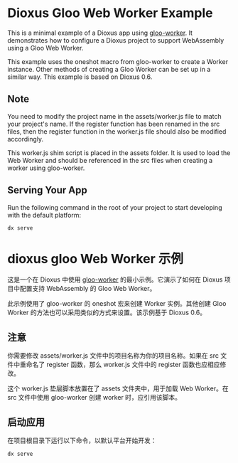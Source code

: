 # Dioxus Gloo Web Worker Example

This is a minimal example of a Dioxus app using [gloo-worker](https://crates.io/crates/gloo-worker). It demonstrates how to configure a Dioxus project to support WebAssembly using a Gloo Web Worker.

This example uses the oneshot macro from gloo-worker to create a Worker instance. Other methods of creating a Gloo Worker can be set up in a similar way. This example is based on Dioxus 0.6.

## Note

You need to modify the project name in the assets/worker.js file to match your project's name. If the register function has been renamed in the src files, then the register function in the worker.js file should also be modified accordingly.

This worker.js shim script is placed in the assets folder. It is used to load the Web Worker and should be referenced in the src files when creating a worker using gloo-worker.

## Serving Your App

Run the following command in the root of your project to start developing with the default platform:

```bash
dx serve
```

# dioxus gloo Web Worker 示例

这是一个在 Dioxus 中使用 [gloo-worker](https://crates.io/crates/gloo-worker) 的最小示例。它演示了如何在 Dioxus 项目中配置支持 WebAssembly 的 Gloo Web Worker。

此示例使用了 gloo-worker 的 oneshot 宏来创建 Worker 实例。其他创建 Gloo Worker 的方法也可以采用类似的方式来设置。该示例基于 Dioxus 0.6。

## 注意

你需要修改 assets/worker.js 文件中的项目名称为你的项目名称。如果在 src 文件中重命名了 register 函数，那么 worker.js 文件中的 register 函数也应相应修改。

这个 worker.js 垫层脚本放置在了 assets 文件夹中，用于加载 Web Worker。在 src 文件中使用 gloo-worker 创建 worker 时，应引用该脚本。

## 启动应用

在项目根目录下运行以下命令，以默认平台开始开发：

```bash
dx serve
```
